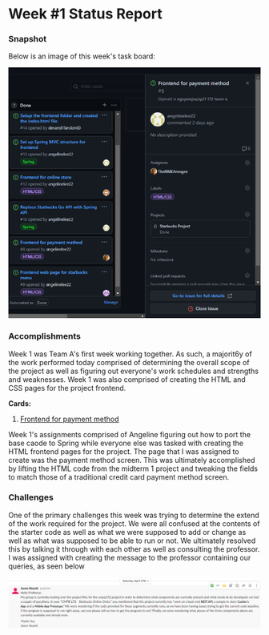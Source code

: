 # Week #1 Status Report

### Snapshot
Below is an image of this week's task board:

![image](images/week1cards.png)

### Accomplishments
Week 1 was Team A's first week working together. As such, a majorit6y of the work performed today comprised of determining the overall scope of the project as well as figuring out everyone's work schedules and strengths and weaknesses. Week 1 was also comprised of creating the HTML and CSS pages for the project frontend.

**Cards:**

1) [Frontend for payment method](https://github.com/nguyensjsu/sp21-172-team-a/commit/e2b5f9415813af689ddd7e7d6332fc185bb132e8)

Week 1's assignments comprised of Angeline figuring out how to port the base caode to Spring while everyone else was tasked with creating the HTML frontend pages for the project. The page that I was assigned to create was the payment method screen. This was ultimately accomplished by lifting the HTML code from the midterm 1 project and tweaking the fields to match those of a traditional credit card payment method screen. 

### Challenges
One of the primary challenges this week was trying to determine the extend of the work required for the project. We were all confused at the contents of the starter code as well as what we were supposed to add or change as well as what was supposed to be able to run or not. We ultimately resolved this by talking it through with each other as well as consulting the professor. I was assigned with creating the message to the professor containing our queries, as seen below

![image](images/email.png)

